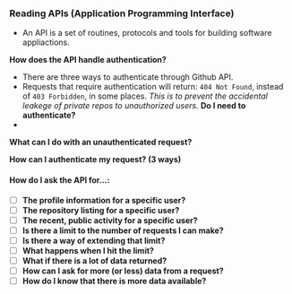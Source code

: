 ### Reading APIs (Application Programming Interface)

- An API is a set of routines, protocols and tools for building software appliactions. 

**How does the API handle authentication?**
  - There are three ways to authenticate through Github API.
  - Requests that require authentication will return: `404 Not Found`, instead of `403 Forbidden`, in some places. *This is to prevent the accidental leakege of private repos to unauthorized users.* 
**Do I need to authenticate?**
  - 
**What can I do with an unauthenticated request?**

**How can I authenticate my request? (3 ways)**
 

#### How do I ask the API for...:

- [ ] **The profile information for a specific user?**
- [ ] **The repository listing for a specific user?**
- [ ] **The recent, public activity for a specific user?**
- [ ] **Is there a limit to the number of requests I can make?**
- [ ] **Is there a way of extending that limit?**
- [ ] **What happens when I hit the limit?**
- [ ] **What if there is a lot of data returned?**
- [ ] **How can I ask for more (or less) data from a request?**
- [ ] **How do I know that there is more data available?**
